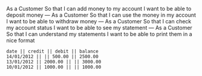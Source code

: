 As a Customer
So that I can add money to my account
I want to be able to deposit money
—
As a Customer
So that I can use the money in my account
I want to be able to withdraw money
—
As a Customer
So that I can check my account status
I want to be able to see my statement
—
As a Customer
So that I can understand my statements
I want to be able to print them in a nice format

```
date || credit || debit || balance
14/01/2012 || || 500.00 || 2500.00
13/01/2012 || 2000.00 || || 3000.00
10/01/2012 || 1000.00 || || 1000.00
```
